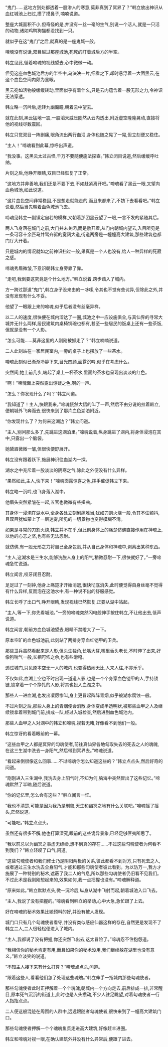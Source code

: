 
“鬼门……这地方到处都透着一股渗人的寒意,莫非真到了冥界了？”韩立放出神识从血红城池上扫过,摸了摸鼻子,喃喃说道。

整座大城面积不小,但奇怪的是,并没有一丝一毫的生气,别说一个活人,就是一只活的动物,诸如鸡鸭狗猫都没找到一只。

就似乎在这“鬼门”之后,就真的是一座鬼城一般。

啼魂没有说话,双目越过那座城池,死死的盯着城后方的半空。

韩立见此,循着啼魂的视线望去,心中微微一动。

但见这座血色城池后方的半空中,乌泱泱一片,细看之下,却时悬浮着一大团黑云,在这个血色空间内颇为显眼。

黑云宛如活物般缓缓转动,里面似乎有着什么,只是云内蕴含着一股无形之力,令神识无法穿透。

韩立略一沉吟后,运转九幽魔瞳,朝着云中望去。

就在此刻,黑云猛地一震,一股滔天威压陡然从云内透出,附近虚空隆隆晃动,直接将他的视线尽数震回。

韩立只觉双目一阵剧痛,眼角流出两行血泪,身体也随之晃了一晃,但立刻便又稳住。

“主人！”啼魂看到此幕,惊呼出声道。

“我没事。这黑云太过古怪,千万不要随便施法探查。”韩立闭目说道,然后缓缓呼吐纳。

片刻之后,他睁开眼睛,双目已经恢复了正常。

“这地方并非善地,我们还是不要下去,不如赶紧离开吧。”啼魂看了黑云一眼,又望向血色城池,如此说道。

“这片血色空间非常稳固,不是想走就能走的,而且来都来了,不妨下去看看吧。”韩立说着,然后当先朝着血色城池飞去。

啼魂见韩立一副镇定自若的模样,又朝着那团黑云望了一眼,一言不发的紧随其后。

两人飞身落在城门之前,大门并未关闭,而是敞开着,从门内朝城内望去,入目所见是一条可容十余匹马并驾齐驱的宽阔大道,街道两旁是一幢幢高大建筑,那些建筑也都门厅大开着。

只是城内的情况就如之前神识扫过一般,果真是一个人也没有,给人一种异样的死寂之感。

啼魂秀眉微皱,下意识朝韩立身旁靠了靠。

“走吧,我倒要这究竟是个什么地方。”韩立说着,跨步踏入了城内。

方一跨过那道“鬼门”,韩立身子没来由的一哆嗦,令其也不觉有些诧异,但除此之外,并没有发现有什么不妥。

他望了一眼跟上来的啼魂,似乎后者没有丝毫异样。

以二人的速度,很快便在城内溜达了一圈,城池之中一应设施俱全,与真仙界的寻常大城并无什么两样,居民建筑内桌椅锅碗也都有,甚至一些居民的饭桌上还有一些茶饭,但就是没有一个人影。

“怎么可能……莫非这里的人刚刚被抓走了？”韩立喃喃说道。

二人此刻站在一家居民室内,一旁的桌子上也摆放了一些茶水。

啼魂此刻似已渐渐冷静下来,目光四顾,面露沉吟,似乎在考虑什么。

突然间,她上前几步,端起了桌上一杯茶水,里面的茶水也呈现出淡淡的红色。

“啊！”啼魂面上突然露出惊疑之色,啊的一声。

“怎么？你发现什么了吗？”韩立问道。

“我知道了！主人,快跟我来。”啼魂恍然大悟的叫了一声,然后不由分说的拉着韩立,便朝城外飞奔而去,很快来到了那片血色湖泊附近。

“你发现什么了？为何来这湖边？”韩立问道。

“主人,别问那么多了,先跳进这湖泊里。”啼魂说着,纵身跳进了湖内,将身体浸泡在其中,只露出一个脑袋。

她黛眉微微一皱,但很快便舒展开。

韩立没有跟着跃下,施展神识往血湖内一探。

湖水之中充斥着一股淡淡的阴寒之气,除此之外便没有什么异样。

“果然如此,主人,快下来！”啼魂面露惊喜之色,挥手催促韩立下来。

韩立略一沉吟,也飞身落入湖中。

他眉头突然紧皱在一起,五官也微微有些扭曲。

其身体一浸泡在湖水中,全身各处立刻剧痛难当,犹如刀割火烧一般,令其不住颤抖,且双目犹如蒙上了一层迷雾,所见的一切景物也变得模糊不清。

如果是寻常的刀割火烧,韩立并不在乎,但此刻身体上的痛楚仿佛直接作用在神魂上,以他的心志之坚,也有些无法忍耐。

就仿佛,有一股无形之力将自己全身包裹,并从自己身体和神魂中,剥离出某种东西。

“主人,这湖水是三生水,能够洗脱人身上的阳气,稍微忍耐一下,很快就好了。”一旁啼魂急忙说道。

韩立闻言,咬牙闭目忍耐。

足足过了一刻钟,他身上痛楚才开始消退,很快彻底消失,此时便觉得自身丝毫不觉得有什么异样,反而泡在这池水中,有一种说不出的舒服感觉。

韩立长呼了出口气,睁开眼睛,发现视线已然恢复,正要从湖中站起。

“主人,等一下,你先看城池。”一旁的啼魂突然闪电般伸手按住韩立,不让他出去,低声说道。

韩立闻言,朝前方血色城池望去,眼睛不禁瞪大了一下。

原本空旷的血色城池前,此刻站了两排身穿血红铠甲的卫兵。

那些卫兵虽然看起来是人形,但头生独角,长嘴大耳,嘴里舌头老长,不时伸了出来,好像狗喘气一般,长相可怖之余,也有些滑稽。

透过城门,只见原本空无一人的城内,也变得热闹无比,人来人往,不亦乐乎。

不仅如此,血湖上空也不时出现一道道人影,也是一个个身穿血色铠甲的人,手持锁链,锁拿着一个个挣扎的人影,将其也投入血湖之中。

那些人一进血湖,也发出凄厉惨叫,身上更冒起阵阵青烟,似乎被湖水腐蚀一般。

不过片刻之后,那些人身上的青烟便会消散,身体变成半透明状,被那些血甲之人及继续锁拿着带到城门前,排成一队,经过入城检查,然后进到血色城池内。

那些人血甲之人对湖中的韩立和啼魂,视若无睹,好像看不到他们一般。

韩立惊讶的看着眼前的一幕。

“这些血甲之人都是冥界的勾魂使者,前往真仙界各地勾取失去的死去之人的魂魄,在这三生湖中洗去一身阳气,然后带到冥界去。”啼魂说道。

“看起来倒很像这么回事……不过啼魂你怎么知道这些的？”韩立点点头,然后好奇的问道。

“刚刚进入三生湖中,我洗去身上阳气时,不知为何,脑海中突然冒出了这些记忆。”啼魂默然了半晌,随后说道。

“你的记忆里,怎么会有这些？”韩立闻言一怔。

“我也不清楚,可能是因为我乃是刑兽,天生和幽冥之地有什么关联吧。”啼魂摇了摇头,茫然说道。

“可能吧。”韩立点点头。

虽然还有很多不解,他也打算深究,眼前的这些诡异景象,已经足够匪夷所思了。

“我以前总以为幽冥之事虚无缥缈,想不到真的存在……不过这些勾魂使者为何看不到我们？”韩立轻叹了口气,问道。

“这些勾魂使者和我们修士乃是阴阳两极的关系,彼此都看不到对方,只有死去之人,或者通过三生水洗去全身阳气,才能和那些勾魂使者彼此看到。为以防万一,我方才施展了一种特别的秘术,遮蔽了我二人的气息,所以那些勾魂使者仍旧看不见我们。不过此术是我刚刚想起来的,效果如何,我一点把握也没有。”啼魂解释道。

“原来如此。”韩立默默点头,微一沉吟后,纵身从湖中飞射而起,朝着城池入口飞去。

“主人,我说了没有把握的。”啼魂看到韩立的举动,心中大急,急忙跟了上去。

好在啼魂的秘术效果比她预料的好,并没有被人发现。

城门口只有几个勾魂使者看守,并没有类似感应仙器这样的存在,自然更是发现不了韩立二人,二人很轻松便进入了城内。

“主人,我都说了没有把握,你还突然飞出去,这太冒险了。”啼魂忍不住抱怨道。

“我相信你的秘术肯定有用,而且如果你的秘术没用,我们继续躲在湖里也没有意义。”韩立淡笑的说道。

“不知主人接下来有什么打算？”啼魂点点头,问道。

“跟着这些人,看看他们怎了处理这些魂魄。”韩立伸手一指城内那些勾魂使者。

那些勾魂使者此时正押解着一个个魂魄,朝城内一个方向走去,前后排成一排,非常醒目,原本死气沉沉的街道上,此时也是人头攒动,不少人驻足眺望,对着勾魂使者一行人指指点点。

二人便这般混迹在周围的人群中,远远跟随者勾魂使者,很快来到了一幢高大建筑门口。

那些勾魂使者押解一个个魂魄鱼贯走进高大建筑,好像赶羊进圈。

韩立和啼魂对视一眼,在确认建筑外并没有什么异常后,便跟了进去。